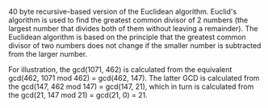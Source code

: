 40 byte recursive-based version of the Euclidean algorithm. Euclid's algorithm is used to find the greatest common divisor of 2 numbers (the largest number that divides both of them without leaving a remainder). The Euclidean algorithm is based on the principle that the greatest common divisor of two numbers does not change if the smaller number is subtracted from the larger number.

For illustration, the gcd(1071, 462) is calculated from the equivalent gcd(462, 1071 mod 462) = gcd(462, 147). The latter GCD is calculated from the gcd(147, 462 mod 147) = gcd(147, 21), which in turn is calculated from the gcd(21, 147 mod 21) = gcd(21, 0) = 21.
